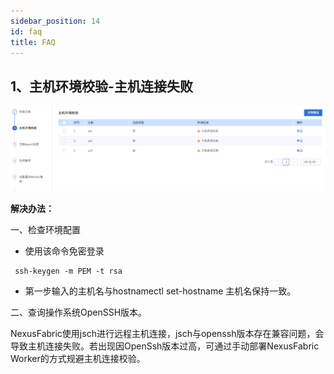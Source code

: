 ```yaml
---
sidebar_position: 14
id: faq
title: FAQ
---
```


## 1、主机环境校验-主机连接失败

![image-20221219230742616](./faq/image-20221219230742616.png)

**解决办法：**

一、检查环境配置

- 使用该命令免密登录

```
 ssh-keygen -m PEM -t rsa
```

- 第一步输入的主机名与hostnamectl set-hostname 主机名保持一致。

二、查询操作系统OpenSSH版本。

   NexusFabric使用jsch进行远程主机连接，jsch与openssh版本存在兼容问题，会导致主机连接失败。若出现因OpenSsh版本过高，可通过手动部署NexusFabric Worker的方式规避主机连接校验。

